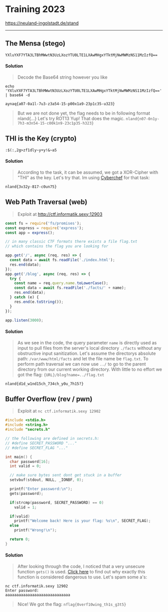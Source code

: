 # Training 2023
https://neuland-ingolstadt.de/stand

---

## The Mensa (stego)

`YXluYXF7YTA3LTBhMWwtN3UzLXozYTU0LTE1LXAwMHgxYTktMjNwMWMzNS11MzIzfQ==`

#### Solution

> Decode the Base64 string however you like

```console
echo 'YXluYXF7YTA3LTBhMWwtN3UzLXozYTU0LTE1LXAwMHgxYTktMjNwMWMzNS11MzIzfQ==' | base64 -d
```

`aynaq{a07-0a1l-7u3-z3a54-15-p00x1a9-23p1c35-u323}`

>But we are not done yet, the flag needs to be in following format nland{...}
>Let's try ROT13
>Yup! That does the magic.
`nland{n07-0n1y-7h3-m3n54-15-c00k1n9-23c1p35-h323}`

## THI is the Key (crypto)

`:$(:,2g>zf1dly~y+y!&~a5`

#### Solution

> According to the task, it can be assumed, we got a XOR-Cipher with "THI" as the key. Let's try that.
> Im using [Cyberchef](https://gchq.github.io/CyberChef/) for that task:

`nland{3v32y-817-c0un75}`

## Web Path Traversal (web)

> Exploit at http://ctf.informatik.sexy:12903

```js
const fs = require('fs/promises');
const express = require('express');
const app = express();

// in many classic CTF formats there exists a file flag.txt
// which contains the flag you are looking for

app.get('/', async (req, res) => {
  const data = await fs.readFile('./index.html');
  res.end(data);
});
app.get('/blog', async (req, res) => {
  try {
    const name = req.query.name.toLowerCase();
    const data = await fs.readFile('./facts/' + name);
    res.end(data);
  } catch (e) {
    res.end(e.toString());
  }
});

app.listen(3000);
```

#### Solution

> As we see in the code, the query parameter `name` is directly used as input to pull files from the server's local directory `./facts` without any obstructive input sanitization.
> Let's assume the directorys absolute path: `/var/www/html/facts` and let the file name be `flag.txt`. To perform path traversal we can now use `../` to go to the parent directory from our current working directory. With little to no effort we got the flag:
> `{URL}/blog?name=../flag.txt`

`nland{d1d_w1nd15ch_734ch_y0u_7h15?}`

## Buffer Overflow (rev / pwn)

> Exploit at `nc ctf.informatik.sexy 12902`

```c
#include <stdio.h>
#include <string.h>
#include "secrets.h"

// the following are defined in secrets.h:
// #define SECRET_PASSWORD "..."
// #define SECRET_FLAG "..."

int main() {
  char password[16];
  int valid = 0;

  // make sure bytes sent dont get stuck in a buffer
  setvbuf(stdout, NULL, _IONBF, 0);

  printf("Enter password:\n");
  gets(password);

  if(strcmp(password, SECRET_PASSWORD) == 0)
    valid = 1;

  if(valid)
    printf("Welcome back! Here is your flag: %s\n", SECRET_FLAG);
  else
    printf("Wrong!\n");

  return 0;
}
```

#### Solution

> After looking through the code, I noticed that a very unsecure function `gets()` is used.
> [Click here](https://faq.cprogramming.com/cgi-bin/smartfaq.cgi?answer=1049157810&id=1043284351) to find out why exactly this function is considered dangerous to use.
> Let's spam some a's:

```console
nc ctf.informatik.sexy 12902
Enter password:
aaaaaaaaaaaaaaaaaaaaaaaaaaaaa
```

> Nice! We got the flag:
`nflag{0verf10wing_th1s_g3t5}`
